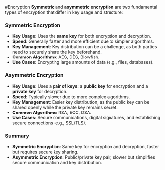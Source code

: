 #Encryption
**Symmetric** and **asymmetric encryption** are two fundamental types of encryption that differ in key usage and structure:

### Symmetric Encryption

- **Key Usage**: Uses the **same key** for both encryption and decryption.
- **Speed**: Generally faster and more efficient due to simpler algorithms.
- **Key Management**: Key distribution can be a challenge, as both parties need to securely share the key beforehand.
- **Common Algorithms**: AES, DES, Blowfish.
- **Use Cases**: Encrypting large amounts of data (e.g., files, databases).

### Asymmetric Encryption

- **Key Usage**: Uses a **pair of keys**: a **public key** for encryption and a **private key** for decryption.
- **Speed**: Typically slower due to more complex algorithms.
- **Key Management**: Easier key distribution, as the public key can be shared openly while the private key remains secret.
- **Common Algorithms**: RSA, ECC, DSA.
- **Use Cases**: Secure communications, digital signatures, and establishing secure connections (e.g., SSL/TLS).

### Summary

- **Symmetric Encryption**: Same key for encryption and decryption, faster but requires secure key sharing.
- **Asymmetric Encryption**: Public/private key pair, slower but simplifies secure communication and key distribution.